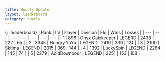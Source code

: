 ```yaml
---
title: Hourly Update
layout: leaderboard
category: hourly
---
```


{: .leaderboard}
| Rank | LV | Player | Division | Elo | Wins | Losses |
| --- | --- | --- | --- | --- | --- | --- |
| <span data-change="0">1</span> | 896 | <span title="ID: 402846">Onyx Gatekeeper</span> | LEGEND | <span data-change="0">2433</span> | <span data-change="0">222</span> | <span data-change="0">65</span> |
| <span data-change="0">2</span> | 3345 | <span title="ID: 164871">Hungry YuYu</span> | LEGEND | <span data-change="0">2410</span> | <span data-change="0">339</span> | <span data-change="0">124</span> |
| <span data-change="0">3</span> | 2100 | <span title="ID: 353063">Sktima</span> | LEGEND | <span data-change="-23">2315</span> | <span data-change="4">369</span> | <span data-change="3">144</span> |
| <span data-change="0">4</span> | 1392 | <span title="ID: 498412">LuckySpin</span> | LEGEND | <span data-change="0">2264</span> | <span data-change="0">145</span> | <span data-change="0">74</span> |
| <span data-change="0">5</span> | 2279 | <span title="ID: 304661">AcidDownpour</span> | LEGEND | <span data-change="0">2251</span> | <span data-change="0">153</span> | <span data-change="0">108</span> |